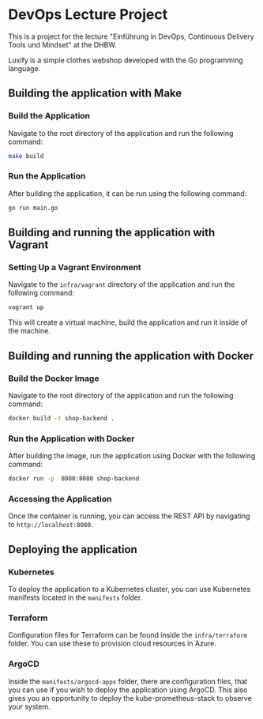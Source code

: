 # DevOps Lecture Project
This is a project for the lecture "Einführung in DevOps, Continuous Delivery Tools und Mindset" at the DHBW.

Luxify is a simple clothes webshop developed with the Go programming language.

## Building the application with Make

### Build the Application
Navigate to the root directory of the application and run the following command:
```bash
make build
```

### Run the Application
After building the application, it can be run using the following command:
```bash
go run main.go
```

## Building and running the application with Vagrant

### Setting Up a Vagrant Environment
Navigate to the `infra/vagrant` directory of the application and run the following command:
```bash
vagrant up
```
This will create a virtual machine, build the application and run it inside of the machine.

## Building and running the application with Docker

### Build the Docker Image
Navigate to the root directory of the application and run the following command:
```bash
docker build -t shop-backend .
```

### Run the Application with Docker
After building the image, run the application using Docker with the following command:
```bash
docker run -p  8080:8080 shop-backend
```

### Accessing the Application
Once the container is running, you can access the REST API by navigating to ``http://localhost:8080``.

## Deploying the application

### Kubernetes
To deploy the application to a Kubernetes cluster, you can use Kubernetes manifests located in the `manifests` folder.

### Terraform
Configuration files for Terraform can be found inside the `infra/terraform` folder. You can use these to provision cloud resources in Azure.

### ArgoCD
Inside the `manifests/argocd-apps` folder, there are configuration files, that you can use if you wish to deploy the application using ArgoCD. This also gives you an opportunity to deploy the kube-prometheus-stack to observe your system.